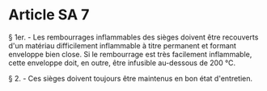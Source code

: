 # Article SA 7

§ 1er. - Les rembourrages inflammables des sièges doivent être recouverts d'un matériau difficilement inflammable à titre permanent et formant enveloppe bien close. Si le rembourrage est très facilement inflammable, cette enveloppe doit, en outre, être infusible au-dessous de 200 °C.

§ 2. - Ces sièges doivent toujours être maintenus en bon état d'entretien.
